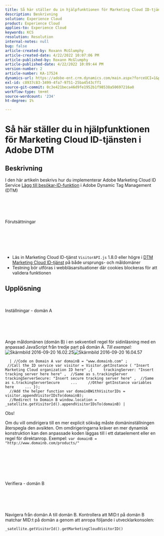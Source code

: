 ```yaml
---
title: Så här ställer du in hjälpfunktionen för Marketing Cloud ID-tjänsten i Adobe DTM
description: Beskrivning
solution: Experience Cloud
product: Experience Cloud
applies-to: Experience Cloud
keywords: KCS
resolution: Resolution
internal-notes: null
bug: false
article-created-by: Roxann McGlumphy
article-created-date: 4/22/2022 10:07:06 PM
article-published-by: Roxann McGlumphy
article-published-date: 4/22/2022 10:09:44 PM
version-number: 2
article-number: KA-17524
dynamics-url: https://adobe-ent.crm.dynamics.com/main.aspx?forceUCI=1&pagetype=entityrecord&etn=knowledgearticle&id=2ac6a38a-88c2-ec11-983e-0022480abde0
exl-id: c8937c83-3499-4fa7-9751-25ba4543cff1
source-git-commit: 0c3e421beca46d9fe1952b1f98538a50697216a0
workflow-type: tm+mt
source-wordcount: '234'
ht-degree: 1%

---
```


# Så här ställer du in hjälpfunktionen för Marketing Cloud ID-tjänsten i Adobe DTM

## Beskrivning


I den här artikeln beskrivs hur du implementerar Adobe Marketing Cloud ID Service [Lägg till besökar-ID-funktion](https://marketing.adobe.com/resources/help/en_US/mcvid/mcvid-appendvisitorid.html) i Adobe Dynamic Tag Management (DTM)
<br><br><br><br> <br><br>Förutsättningar<br><br><br><br> <br><br>
- Läs in Marketing Cloud ID-tjänst `VisitorAPI.js` 1.8.0 eller högre i [DTM Marketing Cloud ID-tjänst](https://marketing.adobe.com/resources/help/en_US/mcvid/mcvid-dtm-implement.html) på både ursprungs- och måldomäner
- Testning bör utföras i webbläsarsituationer där cookies blockeras för att validera funktionen



## Upplösning

<br><br>Inställningar - domän A<br><br><br><br> <br><br>
Ange måldomänen (domän B) i en sekventiell regel för sidinläsning med en anpassad JavaScript från tredje part på domän A. *Till exempel:*
![Skärmbild 2016-09-20 16.02.25](https://helpx.adobe.com/content/dam/help/en/dtm/kb/how-to-set-marketing-cloud-id-service-helper-function-in-adobe-d/jcr%3acontent/main-pars/image/Screenshot%202016-09-20%2016.02.25.png "Skärmbild 2016-09-20 16.02.25")![Skärmbild 2016-09-20 16.04.57](https://helpx.adobe.com/content/dam/help/en/dtm/kb/how-to-set-marketing-cloud-id-service-helper-function-in-adobe-d/jcr%3acontent/main-pars/image_1393293752/Screenshot%202016-09-20%2016.04.57.png "Skärmbild 2016-09-20 16.04.57")

```
  | //Code on Domain A var domainB = "www.domainb.com" ;
 //Call the ID service var visitor = Visitor.getInstance ( "Insert Marketing Cloud organization ID here" ,{     trackingServer: "Insert tracking server here here" ,  //Same as s.trackingServer     trackingServerSecure: "Insert secure tracking server here" ,  //Same as s.trackingServerSecure     ...     //Other getInstance variables here     ... });
  //Add the helper function var domainBWithVisitorIDs = visitor.appendVisitorIDsTo(domainB);
  //Redirect to Domain B window.location = _satellite.getVisitorId().appendVisitorIDsTo(domainB) |
```


Obs!

Om du vill omdirigera till en mer explicit sökväg måste domäninställningen återspegla den avsikten. Om omdirigeringarna kräver en mer dynamisk konstruktion kan den anpassade koden läggas till i ett dataelement eller en regel för direktanrop. Exempel: `var domainB = "http://www.domainb.com/products/"`


<br><br><br><br> <br><br>Verifiera - domän B<br><br><br><br> <br><br>
Navigera från domän A till domän B. Kontrollera att MID:t på domän B matchar MID:t på domän a genom att anropa följande i utvecklarkonsolen:

`_satellite.getVisitorId().getMarketingCloudVisitorID()`
